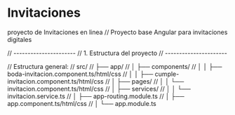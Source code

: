 # Invitaciones
proyecto de Invitaciones en linea
// Proyecto base Angular para invitaciones digitales

// ----------------------
// 1. Estructura del proyecto
// ----------------------

// Estructura general:
// src/
// ├── app/
// │   ├── components/
// │   │   ├── boda-invitacion.component.ts/html/css
// │   │   ├── cumple-invitacion.component.ts/html/css
// │   ├── pages/
// │   │   └── invitacion.component.ts/html/css
// │   ├── services/
// │   │   └── invitacion.service.ts
// │   ├── app-routing.module.ts
// │   ├── app.component.ts/html/css
// │   └── app.module.ts
